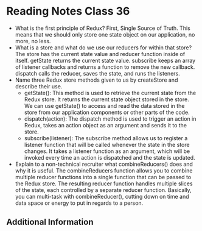 # Reading Notes Class 36

- What is the first principle of Redux? First, Single Source of Truth. This means that we should only store one state object on our application, no more, no less.
- What is a store and what do we use our reducers for within that store? The store has the current state value and reducer function inside of itself. getState returns the current state value. subscribe keeps an array of listener callbacks and returns a function to remove the new callback. dispatch calls the reducer, saves the state, and runs the listeners.
- Name three Redux store methods given to us by createStore and describe their use.
    - getState(): This method is used to retrieve the current state from the Redux store. It returns the current state object stored in the store. We can use getState() to access and read the data stored in the store from our application components or other parts of the code.
    - dispatch(action): The dispatch method is used to trigger an action in Redux, takes an action object as an argument and sends it to the store. 
    - subscribe(listener): The subscribe method allows us to register a listener function that will be called whenever the state in the store changes. It takes a listener function as an argument, which will be invoked every time an action is dispatched and the state is updated. 
- Explain to a non-technical recruiter what combineReducers() does and why it is useful. The combineReducers function allows you to combine multiple reducer functions into a single function that can be passed to the Redux store. The resulting reducer function handles multiple slices of the state, each controlled by a separate reducer function. Basically, you can multi-task with combineReducer(), cutting down on time and data space or energy to put in regards to a person.


## Additional Information
